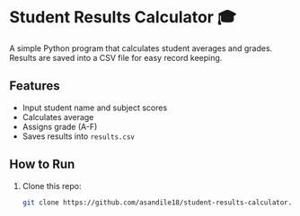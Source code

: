 # Student Results Calculator 🎓

A simple Python program that calculates student averages and grades.  
Results are saved into a CSV file for easy record keeping.  

## Features
- Input student name and subject scores
- Calculates average
- Assigns grade (A-F)
- Saves results into `results.csv`

## How to Run
1. Clone this repo:
   ```bash
   git clone https://github.com/asandile18/student-results-calculator.git
